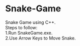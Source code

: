 # Snake-Game
Snake Game using C++.
<br>
Steps to follow:
<br>
1.Run SnakeGame.exe.<br>
2.Use Arrow Keys to Move Snake.
